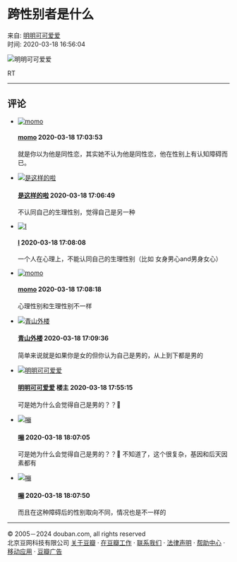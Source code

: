 # 跨性别者是什么

来自: [明明可可爱爱](https://www.douban.com/people/209217326/)  
时间: 2020-03-18 16:56:04

![明明可可爱爱](https://img3.doubanio.com/view/group_topic/l/public/p255461362.webp)

RT

---

## 评论

- [![momo](https://img3.doubanio.com/icon/up144508854-7.jpg)](https://www.douban.com/people/144508854/)  
  #### [momo](https://www.douban.com/people/144508854/) 2020-03-18 17:03:53  
  就是你以为他是同性恋，其实她不认为他是同性恋，他在性别上有认知障碍而已。
  
- [![是这样的啦](https://img3.doubanio.com/icon/up197090033-3.jpg)](https://www.douban.com/people/197090033/)  
  #### [是这样的啦](https://www.douban.com/people/197090033/) 2020-03-18 17:06:49  
  不认同自己的生理性别，觉得自己是另一种

- [![I](https://img3.doubanio.com/icon/up189053924-2.jpg)](https://www.douban.com/people/189053924/)  
  #### [I](https://www.douban.com/people/189053924/) 2020-03-18 17:08:08  
  一个人在心理上，不能认同自己的生理性别（比如 女身男心and男身女心）

- [![momo](https://img9.doubanio.com/icon/up135636943-6.jpg)](https://www.douban.com/people/135636943/)  
  #### [momo](https://www.douban.com/people/135636943/) 2020-03-18 17:08:18  
  心理性别和生理性别不一样

- [![青山外楼](https://img2.doubanio.com/icon/up203112040-1.jpg)](https://www.douban.com/people/203112040/)  
  #### [青山外楼](https://www.douban.com/people/203112040/) 2020-03-18 17:09:36  
  简单来说就是如果你是女的但你认为自己是男的，从上到下都是男的

- [![明明可可爱爱](https://img9.doubanio.com/icon/up209217326-6.jpg)](https://www.douban.com/people/209217326/)  
  #### [明明可可爱爱](https://www.douban.com/people/209217326/) 楼主 2020-03-18 17:55:15  
  可是她为什么会觉得自己是男的？？🤔

- [![嘣](https://img1.doubanio.com/icon/up49687904-10.jpg)](https://www.douban.com/people/49687904/)  
  #### [嘣](https://www.douban.com/people/49687904/) 2020-03-18 18:07:05  
  可是她为什么会觉得自己是男的？？🤔 不知道了，这个很复杂，基因和后天因素都有

- [![嘣](https://img1.doubanio.com/icon/up49687904-10.jpg)](https://www.douban.com/people/49687904/)  
  #### [嘣](https://www.douban.com/people/49687904/) 2020-03-18 18:07:50  
  而且在这种障碍后的性别取向不同，情况也是不一样的

---

© 2005－2024 douban.com, all rights reserved  
北京豆网科技有限公司 [关于豆瓣](https://www.douban.com/about) · [在豆瓣工作](https://www.douban.com/jobs) · [联系我们](https://www.douban.com/about?topic=contactus) · [法律声明](https://www.douban.com/about/legal) · [帮助中心](https://help.douban.com/group) · [移动应用](https://www.douban.com/doubanapp/) · [豆瓣广告](https://www.douban.com/partner/)
<!-- tcd_original_link https://m.douban.com/group/topic/168165018/ -->
